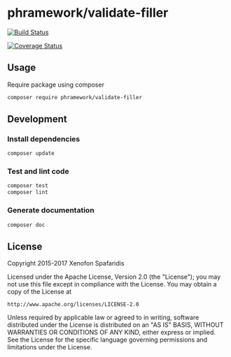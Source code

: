 # phramework/validate-filler
> 


[![Build Status](https://travis-ci.org/phramework/validate-filler.svg?branch=master)](https://travis-ci.org/phramework/validate-filler)

[![Coverage Status](https://coveralls.io/repos/github/phramework/validate-filler/badge.svg?branch=master)](https://coveralls.io/github/phramework/validate-filler?branch=master)

## Usage
Require package using composer

```bash
composer require phramework/validate-filler
```

## Development
### Install dependencies

```bash
composer update
```

### Test and lint code

```bash
composer test
composer lint
```
### Generate documentation

```bash
composer doc
```

## License
Copyright 2015-2017 Xenofon Spafaridis

Licensed under the Apache License, Version 2.0 (the "License"); you may not use this file except in compliance with the License. You may obtain a copy of the License at

```
http://www.apache.org/licenses/LICENSE-2.0
```

Unless required by applicable law or agreed to in writing, software distributed under the License is distributed on an "AS IS" BASIS, WITHOUT WARRANTIES OR CONDITIONS OF ANY KIND, either express or implied. See the License for the specific language governing permissions and limitations under the License.

